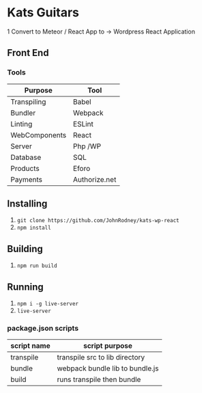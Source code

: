 # Kats Guitars

1 Convert to Meteor / React App to -> Wordpress React Application

## Front End

### Tools

| Purpose       | Tool          |
| ---------     | -----         |
| Transpiling   | Babel         |
| Bundler       | Webpack       |
| Linting       | ESLint        |
| WebComponents | React         |
| Server        | Php /WP       |
| Database      | SQL           |
| Products      | Eforo         |
| Payments      | Authorize.net |

## Installing 
1. `git clone https://github.com/JohnRodney/kats-wp-react`
2. `npm install`

## Building
1. `npm run build`

## Running
1. `npm i -g live-server`
2. `live-server`

### package.json scripts
| script name | script purpose                   |
| ----------- | ----                            |
| transpile   | transpile src to lib directory  |
| bundle      | webpack bundle lib to bundle.js |
| build       | runs transpile then bundle      |
